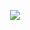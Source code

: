 <p align="center"><img src="https://github.com/hands8142/hands8142/blob/main/github-metrics.svg"/></p>

